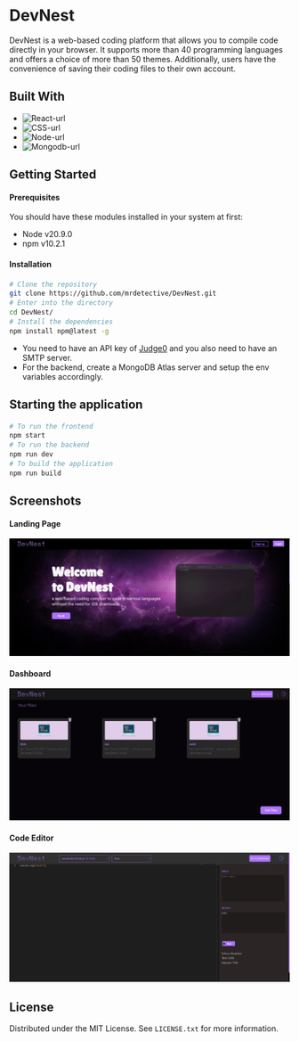 [React-url]: https://img.shields.io/badge/React-20232A?style=for-the-badge&logo=react&logoColor=61DAFB
[Node-url]: https://img.shields.io/badge/Node.js-43853D?style=for-the-badge&logo=node.js&logoColor=white
[Mongodb-url]: https://img.shields.io/badge/MongoDB-4EA94B?style=for-the-badge&logo=mongodb&logoColor=white
[CSS-url]: https://img.shields.io/badge/CSS3-1572B6?style=for-the-badge&logo=css3&logoColor=white

# DevNest

DevNest is a web-based coding platform that allows you to compile code directly in your browser. It supports more than 40 programming languages ​​and offers a choice of more than 50 themes. Additionally, users have the convenience of saving their coding files to their own account.

## Built With

* ![React-url]
* ![CSS-url]
* ![Node-url]
* ![Mongodb-url]
## Getting Started

#### Prerequisites
You should have these modules installed in your system at first:

* Node v20.9.0
* npm v10.2.1

#### Installation

```bash
# Clone the repository
git clone https://github.com/mrdetective/DevNest.git
# Enter into the directory
cd DevNest/
# Install the dependencies
npm install npm@latest -g
```
* You need to have an API key of [Judge0](https://rapidapi.com/judge0-official/api/judge0-ce) and you also need to have an SMTP server.
* For the backend, create a MongoDB Atlas server and setup the env variables accordingly.



## Starting the application

```bash
# To run the frontend
npm start
# To run the backend
npm run dev
# To build the application
npm run build
```
## Screenshots

#### Landing Page
![DevNest Landing](https://github.com/mrdetective/Cover_img/blob/main/Devnestlanding.png)

#### Dashboard
![DevNest Dashboard](https://github.com/mrdetective/Cover_img/blob/main/DevNestdashboard.png)

#### Code Editor
![DevNest Code Editor](https://github.com/mrdetective/Cover_img/blob/main/Screenshot%202023-10-30%20042236.png)

## License

Distributed under the MIT License. See ```LICENSE.txt``` for more information.


